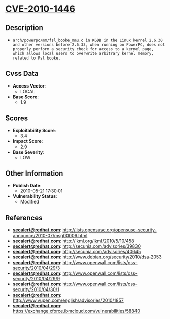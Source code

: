 
# [CVE-2010-1446](https://cve.mitre.org/cgi-bin/cvename.cgi?name=CVE-2010-1446)

## Description

- `arch/powerpc/mm/fsl_booke_mmu.c in KGDB in the Linux kernel 2.6.30 and other versions before 2.6.33, when running on PowerPC, does not properly perform a security check for access to a kernel page, which allows local users to overwrite arbitrary kernel memory, related to Fsl booke.`

## Cvss Data

- **Access Vector**:
  - LOCAL
- **Base Score**:
  - 1.9

## Scores

- **Exploitability Score**:
  - 3.4
- **Impact Score**:
  - 2.9
- **Base Severity**:
  - LOW

## Other Information

- **Publish Date**:
  - 2010-05-21 17:30:01
- **Vulnerability Status**:
  - Modified

## References

- **secalert@redhat.com**: http://lists.opensuse.org/opensuse-security-announce/2010-07/msg00006.html
- **secalert@redhat.com**: http://lkml.org/lkml/2010/5/10/458
- **secalert@redhat.com**: http://secunia.com/advisories/39830
- **secalert@redhat.com**: http://secunia.com/advisories/40645
- **secalert@redhat.com**: http://www.debian.org/security/2010/dsa-2053
- **secalert@redhat.com**: http://www.openwall.com/lists/oss-security/2010/04/29/3
- **secalert@redhat.com**: http://www.openwall.com/lists/oss-security/2010/04/29/9
- **secalert@redhat.com**: http://www.openwall.com/lists/oss-security/2010/04/30/1
- **secalert@redhat.com**: http://www.vupen.com/english/advisories/2010/1857
- **secalert@redhat.com**: https://exchange.xforce.ibmcloud.com/vulnerabilities/58840
